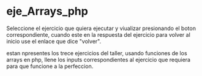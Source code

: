 # eje_Arrays_php

Seleccione el ejercicio que quiera ejecutar y viualizar presionando el boton correspondiente, cuando este en la respuesta del ejercicio para volver al inicio use el enlace que dice "volver".

estan npresentes los trece ejercicios del taller, usando funciones de los arrays en php, llene los inputs correspondientes al ejercicio que requiera para que funcione a la perfeccion.